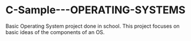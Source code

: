 # C-Sample---OPERATING-SYSTEMS
Basic Operating System project done in school. This project focuses on basic ideas of the components of an OS.
